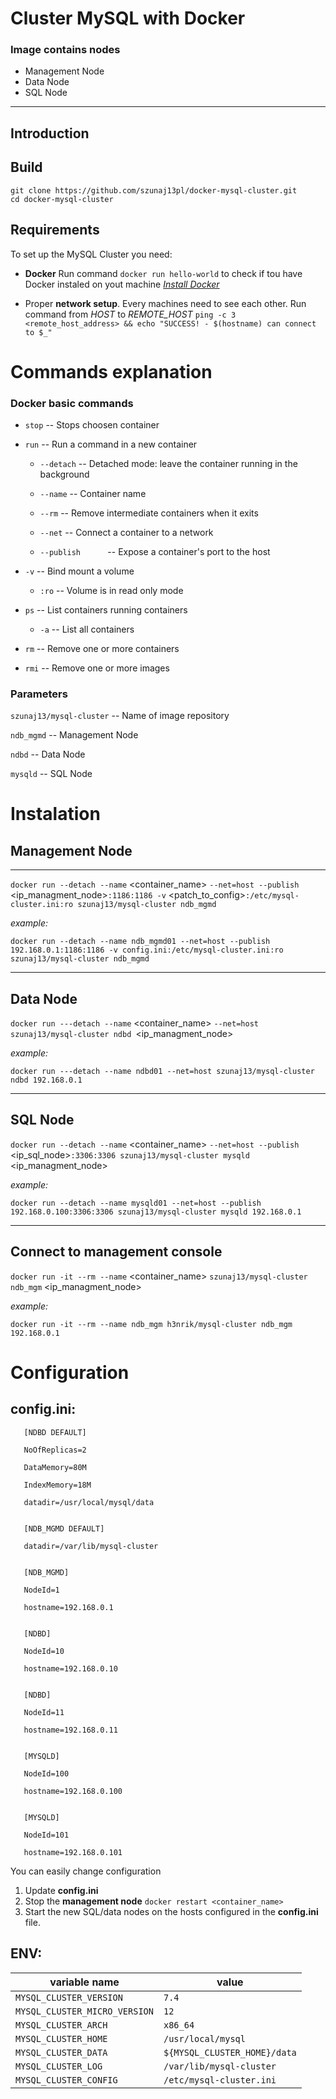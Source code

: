 # Cluster MySQL with Docker
### Image contains nodes
* Management Node
* Data Node
* SQL Node
---
## Introduction


## Build

    git clone https://github.com/szunaj13pl/docker-mysql-cluster.git
    cd docker-mysql-cluster


## Requirements
To set up the MySQL Cluster you need:

* **Docker**
Run command `docker run hello-world` to check if tou have Docker instaled on yout machine
[_Install Docker_](https://docs.docker.com/engine/installation/)

* Proper **network setup**. Every machines need to see each other.
Run command from _HOST_ to _REMOTE_HOST_
`ping -c 3 <remote_host_address> && echo "SUCCESS! - $(hostname) can connect to $_"` 


# Commands explanation

### Docker basic commands

* `stop`        -- Stops choosen container

* `run`         -- Run a command in a new container

  * `--detach`  -- Detached mode: leave the container running in the background

  * `--name`  -- Container name

  * `--rm`  -- Remove intermediate containers when it exits

  * `--net`  -- Connect a container to a network

  * `--publish`            -- Expose a container's port to the host

* `-v`  -- Bind mount a volume

  * `:ro`  -- Volume is in read only mode

* `ps`  -- List containers running containers

  * `-a`  -- List all containers

* `rm`  -- Remove one or more containers

* `rmi`  -- Remove one or more images


### Parameters

`szunaj13/mysql-cluster`  -- Name of image repository

`ndb_mgmd`  -- Management Node

`ndbd`  -- Data Node

`mysqld`  -- SQL Node

# Instalation
## Management Node
---
`docker run --detach --name` <container_name> `--net=host --publish` <ip_managment_node>`:1186:1186 -v` <patch_to_config>`:/etc/mysql-cluster.ini:ro szunaj13/mysql-cluster ndb_mgmd`

_example:_

`docker run --detach --name ndb_mgmd01 --net=host --publish 192.168.0.1:1186:1186 -v config.ini:/etc/mysql-cluster.ini:ro szunaj13/mysql-cluster ndb_mgmd`

---

Data Node
---------

`docker run ---detach --name` <container_name> `--net=host szunaj13/mysql-cluster ndbd `<ip_managment_node>

_example:_

`docker run ---detach --name ndbd01 --net=host szunaj13/mysql-cluster ndbd 192.168.0.1`

---
## SQL Node

`docker run --detach --name` <container_name> `--net=host --publish` <ip_sql_node>`:3306:3306 szunaj13/mysql-cluster mysqld` <ip_managment_node>

_example:_

`docker run --detach --name mysqld01 --net=host --publish 192.168.0.100:3306:3306 szunaj13/mysql-cluster mysqld 192.168.0.1`

---
## Connect to management console

`docker run -it --rm --name` <container_name> `szunaj13/mysql-cluster ndb_mgm` <ip_managment_node>

_example:_

`docker run -it --rm --name ndb_mgm h3nrik/mysql-cluster ndb_mgm 192.168.0.1`

Configuration
=============

## config.ini:
```
   [NDBD DEFAULT]

   NoOfReplicas=2

   DataMemory=80M

   IndexMemory=18M

   datadir=/usr/local/mysql/data


   [NDB_MGMD DEFAULT]

   datadir=/var/lib/mysql-cluster


   [NDB_MGMD]

   NodeId=1

   hostname=192.168.0.1


   [NDBD]

   NodeId=10

   hostname=192.168.0.10


   [NDBD]

   NodeId=11

   hostname=192.168.0.11


   [MYSQLD]

   NodeId=100

   hostname=192.168.0.100


   [MYSQLD]

   NodeId=101

   hostname=192.168.0.101
```
You can easily change configuration

1. Update __config.ini__
2. Stop the __management node__ `docker restart <container_name>`
3. Start the new SQL/data nodes on the hosts configured in the __config.ini__ file.

ENV:
----
|       variable name           |            value              |
|-------------------------------|-------------------------------|
|`MYSQL_CLUSTER_VERSION`        | `7.4`                         |
|`MYSQL_CLUSTER_MICRO_VERSION`  | `12`                          |
|`MYSQL_CLUSTER_ARCH`           | `x86_64`                      |
|`MYSQL_CLUSTER_HOME`           | `/usr/local/mysql`            |
|`MYSQL_CLUSTER_DATA`           | `${MYSQL_CLUSTER_HOME}/data`  |
|`MYSQL_CLUSTER_LOG`            | `/var/lib/mysql-cluster`      |
|`MYSQL_CLUSTER_CONFIG`         | `/etc/mysql-cluster.ini`      |

